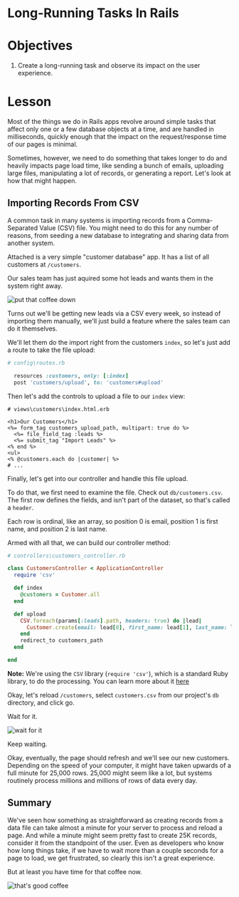 # Long-Running Tasks In Rails

# Objectives

1. Create a long-running task and observe its impact on the user
   experience.

# Lesson

Most of the things we do in Rails apps revolve around simple tasks that affect only one or a few database objects at a time, and are handled in milliseconds, quickly enough that the impact on the request/response time of our pages is minimal.

Sometimes, however, we need to do something that takes longer to do and heavily impacts page load time, like sending a bunch of emails, uploading large files, manipulating a lot of records, or generating a report. Let's look at how that might happen.

## Importing Records From CSV

A common task in many systems is importing records from a Comma-Separated Value (CSV) file. You might need to do this for any number of reasons, from seeding a new database to integrating and sharing data from another system.

Attached is a very simple "customer database" app. It has a list of all customers at `/customers`.

Our sales team has just aquired some hot leads and wants them in the system right away.

![put that coffee down](http://i.giphy.com/MSixuOOVyQbF6.gif)

Turns out we'll be getting new leads via a CSV every week, so instead of importing them manually, we'll just build a feature where the sales team can do it themselves.

We'll let them do the import right from the customers `index`, so let's just add a route to take the file upload:

```ruby
# config\routes.rb

  resources :customers, only: [:index]
  post 'customers/upload', to: 'customers#upload'
```

Then let's add the controls to upload a file to our `index` view:

```erb
# views\customers\index.html.erb

<h1>Our Customers</h1>
<%= form_tag customers_upload_path, multipart: true do %>
  <%= file_field_tag :leads %>
  <%= submit_tag "Import Leads" %>
<% end %>
<ul>
<% @customers.each do |customer| %>
# ...
```

Finally, let's get into our controller and handle this file upload.

To do that, we first need to examine the file. Check out `db/customers.csv`. The first row defines the fields, and isn't part of the dataset, so that's called a `header`. 

Each row is ordinal, like an array, so position 0 is email, position 1 is first name, and position 2 is last name.

Armed with all that, we can build our controller method:

```ruby
# controllers\customers_controller.rb

class CustomersController < ApplicationController
  require 'csv'

  def index
    @customers = Customer.all
  end

  def upload
    CSV.foreach(params[:leads].path, headers: true) do |lead|
      Customer.create(email: lead[0], first_name: lead[1], last_name: lead[2])
    end
    redirect_to customers_path
  end

end
```

**Note:** We're using the `CSV` library (`require 'csv'`), which is a standard Ruby library, to do the processing. You can learn more about it [here](http://ruby-doc.org/stdlib-1.9.3/libdoc/csv/rdoc/CSV.html)

Okay, let's reload `/customers`, select `customers.csv` from our project's `db` directory, and click go.

Wait for it.

![wait for it](http://i.giphy.com/xf20D8HzvTQzu.gif)

Keep waiting.

Okay, eventually, the page should refresh and we'll see our new customers. Depending on the speed of your computer, it might have taken upwards of a full minute for 25,000 rows. 25,000 might seem like a lot, but systems routinely process millions and millions of rows of data every day.

## Summary

We've seen how something as straightforward as creating records from a data file can take almost a minute for your server to process and reload a page. And while a minute might seem pretty fast to create 25K records, consider it from the standpoint of the user. Even as developers who know how long things take, if we have to wait more than a couple seconds for a page to load, we get frustrated, so clearly this isn't a great experience.

But at least you have time for that coffee now.

![that's good coffee](http://i.giphy.com/dGhlifOCTtSdW.gif)
